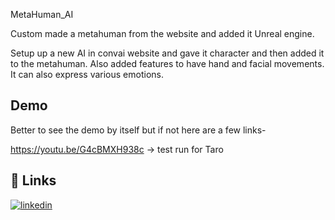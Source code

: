 MetaHuman_AI

Custom made a metahuman from the website and added it Unreal engine.

Setup up a new AI in convai website and gave it character and then added it to the metahuman. Also added features to have hand and facial movements. It can also express various emotions.
## Demo

Better to see the demo by itself but if not here are a few links-

https://youtu.be/G4cBMXH938c -> test run for Taro



## 🔗 Links

[![linkedin](https://img.shields.io/badge/linkedin-0A66C2?style=for-the-badge&logo=linkedin&logoColor=white)](https://www.linkedin.com/in/mandalpritam/)
